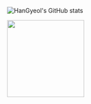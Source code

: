 ![HanGyeol's GitHub stats](https://github-readme-stats.vercel.app/api?username=snake7667&show_icons=true&theme=cobalt)

<a href="https://github.com/snake7667"><img align="center" style="height:180px" src="https://github-readme-stats.vercel.app/api/top-langs/?username=sbake7667&layout=compact&theme=nord&hide_border=true" /></a> 

<!--
**snake7667/snake7667** is a ✨ _special_ ✨ repository because its `README.md` (this file) appears on your GitHub profile.

Here are some ideas to get you started:

- 🔭 I’m currently working on ...
- 🌱 I’m currently learning ...
- 👯 I’m looking to collaborate on ...
- 🤔 I’m looking for help with ...
- 💬 Ask me about ...
- 📫 How to reach me: ...
- 😄 Pronouns: ...
- ⚡ Fun fact: ...
-->
